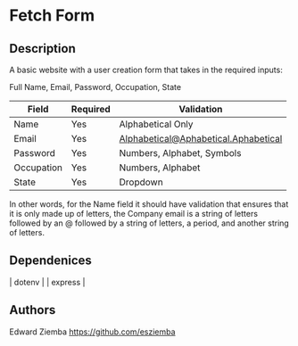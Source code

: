 # Fetch Form

## Description

A basic website with a user creation form that takes in the required inputs:

Full Name,
Email,
Password,
Occupation,
State

| Field         | Required | Validation                                              |
| ------------- | -------- | ------------------------------------------------------- |
| Name          | Yes      | Alphabetical Only                                       |
| Email         | Yes      | Alphabetical@Aphabetical.Aphabetical                    |
| Password      | Yes      | Numbers, Alphabet, Symbols                              |
| Occupation    | Yes      | Numbers, Alphabet                                       |
| State         | Yes      | Dropdown                                                |

In other words, for the Name field it should have validation that ensures that it is only made up of letters, the Company email is a string of letters followed by an @ followed by a string of letters, a period, and another string of letters.

## Dependenices
|  dotenv   |
|  express  |

## Authors

Edward Ziemba https://github.com/esziemba

